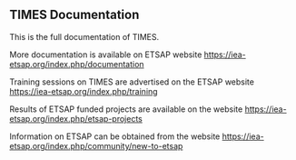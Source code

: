 ## TIMES Documentation

This is the full documentation of TIMES.

More documentation is available on ETSAP website https://iea-etsap.org/index.php/documentation

Training sessions on TIMES are advertised on the ETSAP website https://iea-etsap.org/index.php/training

Results of ETSAP funded projects are available on the website https://iea-etsap.org/index.php/etsap-projects

Information on ETSAP can be obtained from the website https://iea-etsap.org/index.php/community/new-to-etsap